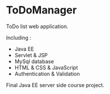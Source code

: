 # ToDoManager
ToDo list web application.

Including : 

* Java EE
* Servlet & JSP
* MySql database
* HTML & CSS & JavaScript
* Authentication & Validation

Final Java EE server side course project. 
